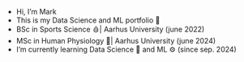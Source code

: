 - Hi, I’m Mark
- This is my Data Science and ML portfolio 📀
- BSc in Sports Science 🩸| Aarhus University (june 2022)
- MSc in Human Physiology 🐀| Aarhus University (june 2024)
- I’m currently learning Data Science 🧮 and ML ⚙️ (since sep. 2024)

<!---
1markmus/1markmus is a ✨ special ✨ repository because its `README.md` (this file) appears on your GitHub profile.
You can click the Preview link to take a look at your changes.
--->
